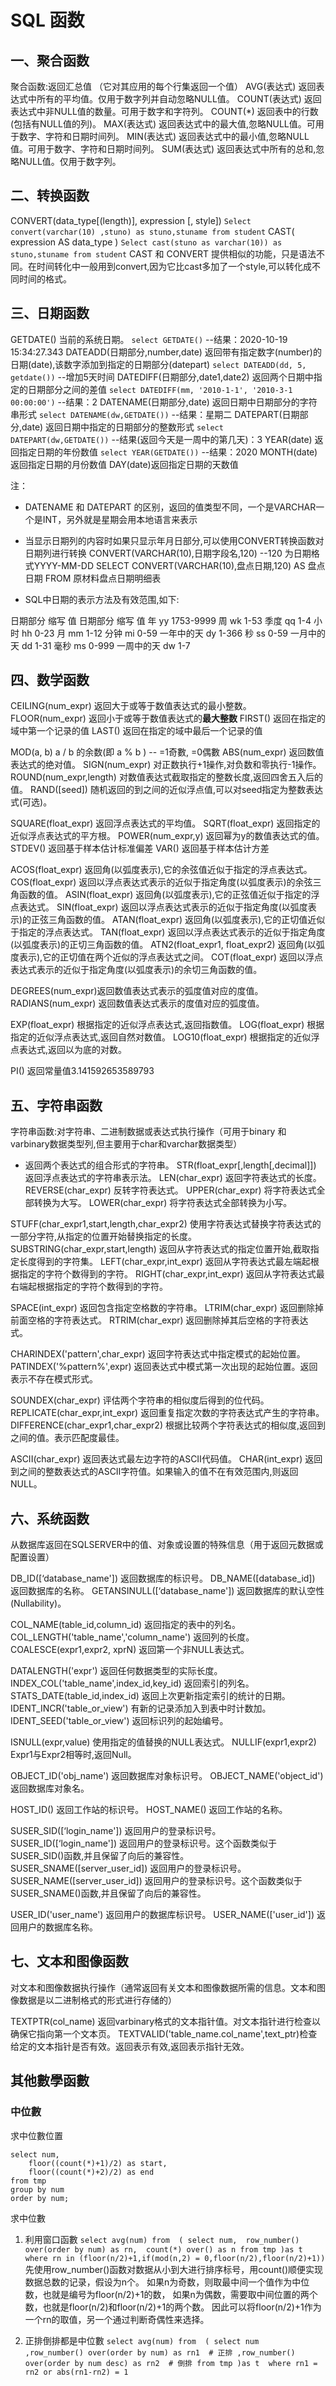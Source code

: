 # SQL 函数

## 一、聚合函数

聚合函数:返回汇总值 （它对其应用的每个行集返回一个值）
AVG(表达式) 返回表达式中所有的平均值。仅用于数字列并自动忽略NULL值。
COUNT(表达式) 返回表达式中非NULL值的数量。可用于数字和字符列。
COUNT(*) 返回表中的行数(包括有NULL值的列)。
MAX(表达式) 返回表达式中的最大值,忽略NULL值。可用于数字、字符和日期时间列。
MIN(表达式) 返回表达式中的最小值,忽略NULL值。可用于数字、字符和日期时间列。
SUM(表达式) 返回表达式中所有的总和,忽略NULL值。仅用于数字列。

## 二、转换函数

CONVERT(data_type[(length)], expression [, style])
    `Select convert(varchar(10) ,stuno) as stuno,stuname from student`
CAST( expression AS data_type )
    `Select cast(stuno as varchar(10)) as stuno,stuname from student`
CAST 和 CONVERT 提供相似的功能，只是语法不同。在时间转化中一般用到convert,因为它比cast多加了一个style,可以转化成不同时间的格式。

## 三、日期函数

GETDATE() 当前的系统日期。
    `select GETDATE()`  --结果：2020-10-19 15:34:27.343
DATEADD(日期部分,number,date) 返回带有指定数字(number)的日期(date),该数字添加到指定的日期部分(datepart)
    `select DATEADD(dd, 5, getdate())`  --增加5天时间
DATEDIFF(日期部分,date1,date2) 返回两个日期中指定的日期部分之间的差值
    `select DATEDIFF(mm, '2010-1-1', '2010-3-1 00:00:00')`  --结果：2
DATENAME(日期部分,date) 返回日期中日期部分的字符串形式
    `select DATENAME(dw,GETDATE())` --结果：星期二
DATEPART(日期部分,date) 返回日期中指定的日期部分的整数形式
    `select DATEPART(dw,GETDATE())` --结果(返回今天是一周中的第几天)：3
YEAR(date) 返回指定日期的年份数值
    `select YEAR(GETDATE())` --结果：2020
MONTH(date)返回指定日期的月份数值
DAY(date)返回指定日期的天数值

注：
* DATENAME 和 DATEPART 的区别，返回的值类型不同，一个是VARCHAR一个是INT，另外就是星期会用本地语言来表示

* 当显示日期列的内容时如果只显示年月日部分,可以使用CONVERT转换函数对日期列进行转换
    CONVERT(VARCHAR(10),日期字段名,120) --120 为日期格式YYYY-MM-DD
    SELECT CONVERT(VARCHAR(10),盘点日期,120) AS 盘点日期 FROM 原材料盘点日期明细表

* SQL中日期的表示方法及有效范围,如下:

日期部分	缩写	值	日期部分	缩写	值
年	yy	1753-9999	周	wk	1-53
季度	qq	1-4	小时	hh	0-23
月	mm	1-12	分钟	mi	0-59
一年中的天	dy	1-366	秒	ss	0-59
一月中的天	dd	1-31	毫秒	ms	0-999
一周中的天	dw	1-7	

## 四、数学函数

CEILING(num_expr) 返回大于或等于数值表达式的最小整数。
FLOOR(num_expr) 返回小于或等于数值表达式的**最大整数**
FIRST() 返回在指定的域中第一个记录的值
LAST() 返回在指定的域中最后一个记录的值

MOD(a, b) a / b 的余数(即 a % b )  -- =1奇數, =0偶數
ABS(num_expr) 返回数值表达式的绝对值。
SIGN(num_expr) 对正数执行+1操作,对负数和零执行-1操作。
ROUND(num_expr,length) 对数值表达式截取指定的整数长度,返回四舍五入后的值。
RAND([seed]) 随机返回的到之间的近似浮点值,可以对seed指定为整数表达式(可选)。

SQUARE(float_expr) 返回浮点表达式的平均值。
SQRT(float_expr) 返回指定的近似浮点表达式的平方根。
POWER(num_expr,y) 返回幂为y的数值表达式的值。
STDEV() 返回基于样本估计标准偏差
VAR() 返回基于样本估计方差

ACOS(float_expr) 返回角(以弧度表示),它的余弦值近似于指定的浮点表达式。
COS(float_expr) 返回以浮点表达式表示的近似于指定角度(以弧度表示)的余弦三角函数的值。
ASIN(float_expr) 返回角(以弧度表示),它的正弦值近似于指定的浮点表达式。
SIN(float_expr) 返回以浮点表达式表示的近似于指定角度(以弧度表示)的正弦三角函数的值。
ATAN(float_expr) 返回角(以弧度表示),它的正切值近似于指定的浮点表达式。
TAN(float_expr) 返回以浮点表达式表示的近似于指定角度(以弧度表示)的正切三角函数的值。
ATN2(float_expr1, float_expr2) 返回角(以弧度表示),它的正切值在两个近似的浮点表达式之间。
COT(float_expr) 返回以浮点表达式表示的近似于指定角度(以弧度表示)的余切三角函数的值。

DEGREES(num_expr)返回数值表达式表示的弧度值对应的度值。
RADIANS(num_expr) 返回数值表达式表示的度值对应的弧度值。

EXP(float_expr) 根据指定的近似浮点表达式,返回指数值。
LOG(float_expr) 根据指定的近似浮点表达式,返回自然对数值。
LOG10(float_expr) 根据指定的近似浮点表达式,返回以为底的对数。

PI() 返回常量值3.141592653589793


## 五、字符串函数

字符串函数:对字符串、二进制数据或表达式执行操作（可用于binary 和varbinary数据类型列,但主要用于char和varchar数据类型）

+ 返回两个表达式的组合形式的字符串。
STR(float_expr[,length[,decimal]]) 返回浮点表达式的字符串表示法。
LEN(char_expr) 返回字符表达式的长度。
REVERSE(char_expr) 反转字符表达式。
UPPER(char_expr) 将字符表达式全部转换为大写。
LOWER(char_expr) 将字符表达式全部转换为小写。

STUFF(char_expr1,start,length,char_expr2) 使用字符表达式替换字符表达式的一部分字符,从指定的位置开始替换指定的长度。
SUBSTRING(char_expr,start,length) 返回从字符表达式的指定位置开始,截取指定长度得到的字符集。
LEFT(char_expr,int_expr) 返回从字符表达式最左端起根据指定的字符个数得到的字符。
RIGHT(char_expr,int_expr) 返回从字符表达式最右端起根据指定的字符个数得到的字符。

SPACE(int_expr) 返回包含指定空格数的字符串。
LTRIM(char_expr) 返回删除掉前面空格的字符表达式。
RTRIM(char_expr) 返回删除掉其后空格的字符表达式。

CHARINDEX('pattern',char_expr) 返回字符表达式中指定模式的起始位置。
PATINDEX('%pattern%',expr) 返回表达式中模式第一次出现的起始位置。返回表示不存在模式形式。

SOUNDEX(char_expr) 评估两个字符串的相似度后得到的位代码。
REPLICATE(char_expr,int_expr) 返回重复指定次数的字符表达式产生的字符串。
DIFFERENCE(char_expr1,char_expr2) 根据比较两个字符表达式的相似度,返回到之间的值。表示匹配度最佳。

ASCII(char_expr) 返回表达式最左边字符的ASCⅡ代码值。
CHAR(int_expr) 返回到之间的整数表达式的ASCⅡ字符值。如果输入的值不在有效范围内,则返回NULL。


## 六、系统函数
从数据库返回在SQLSERVER中的值、对象或设置的特殊信息（用于返回元数据或配置设置）

DB_ID([‘database_name']) 返回数据库的标识号。
DB_NAME([database_id]) 返回数据库的名称。
GETANSINULL([‘database_name']) 返回数据库的默认空性(Nullability)。

COL_NAME(table_id,column_id) 返回指定的表中的列名。
COL_LENGTH('table_name','column_name') 返回列的长度。
COALESCE(expr1,expr2, xprN) 返回第一个非NULL表达式。

DATALENGTH('expr') 返回任何数据类型的实际长度。
INDEX_COL('table_name',index_id,key_id) 返回索引的列名。
STATS_DATE(table_id,index_id) 返回上次更新指定索引的统计的日期。
IDENT_INCR('table_or_view') 有新的记录添加入到表中时计数加。
IDENT_SEED('table_or_view') 返回标识列的起始编号。

ISNULL(expr,value) 使用指定的值替换的NULL表达式。
NULLIF(expr1,expr2) Expr1与Expr2相等时,返回Null。

OBJECT_ID('obj_name') 返回数据库对象标识号。
OBJECT_NAME('object_id') 返回数据库对象名。

HOST_ID() 返回工作站的标识号。
HOST_NAME() 返回工作站的名称。

SUSER_SID([‘login_name']) 返回用户的登录标识号。
SUSER_ID([‘login_name']) 返回用户的登录标识号。这个函数类似于SUSER_SID()函数,并且保留了向后的兼容性。
SUSER_SNAME([server_user_id]) 返回用户的登录标识号。
SUSER_NAME([server_user_id]) 返回用户的登录标识号。这个函数类似于SUSER_SNAME()函数,并且保留了向后的兼容性。

USER_ID('user_name') 返回用户的数据库标识号。
USER_NAME(['user_id']) 返回用户的数据库名称。


## 七、文本和图像函数
对文本和图像数据执行操作（通常返回有关文本和图像数据所需的信息。文本和图像数据是以二进制格式的形式进行存储的）

TEXTPTR(col_name) 返回varbinary格式的文本指针值。对文本指针进行检查以确保它指向第一个文本页。
TEXTVALID('table_name.col_name',text_ptr)检查给定的文本指针是否有效。返回表示有效,返回表示指针无效。


## 其他數學函數
### 中位數
求中位數位置

    select num,
        floor((count(*)+1)/2) as start, 
        floor((count(*)+2)/2) as end  
    from tmp 
    group by num 
    order by num;

求中位數
1. 利用窗口函數
`
    select avg(num)
    from 
    (
        select num, 
            row_number() over(order by num) as rn, 
            count(*) over() as n
        from tmp
    )as t 
    where rn in (floor(n/2)+1,if(mod(n,2) = 0,floor(n/2),floor(n/2)+1))
`
先使用row_number()函数对数据从小到大进行排序标号，用count()顺便实现数据总数的记录，假设为n个。 
如果n为奇数，则取最中间一个值作为中位数，也就是编号为floor(n/2)+1的数，
如果n为偶数，需要取中间位置的两个数，也就是floor(n/2)和floor(n/2)+1的两个数。
因此可以将floor(n/2)+1作为一个rn的取值，另一个通过判断奇偶性来选择。

2. 正排倒排都是中位數
`
    select avg(num)
    from 
    (
        select num 
            ,row_number() over(order by num) as rn1  # 正排
            ,row_number() over(order by num desc) as rn2  # 倒排
        from tmp
    )as t 
    where rn1 = rn2 or abs(rn1-rn2) = 1
`

